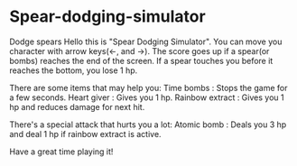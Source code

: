 # Spear-dodging-simulator
Dodge spears
Hello this is "Spear Dodging Simulator".
You can move you character with arrow keys(<-, and ->).
The score goes up if a spear(or bombs) reaches the end of the screen.
If a spear touches you before it reaches the bottom, you lose 1 hp.

There are some items that may help you:
Time bombs : Stops the game for a few seconds.
Heart giver : Gives you 1 hp.
Rainbow extract : Gives you 1 hp and reduces damage for next hit.

There's a special attack that hurts you a lot:
Atomic bomb : Deals you 3 hp and deal 1 hp if rainbow extract is active.

Have a great time playing it!
